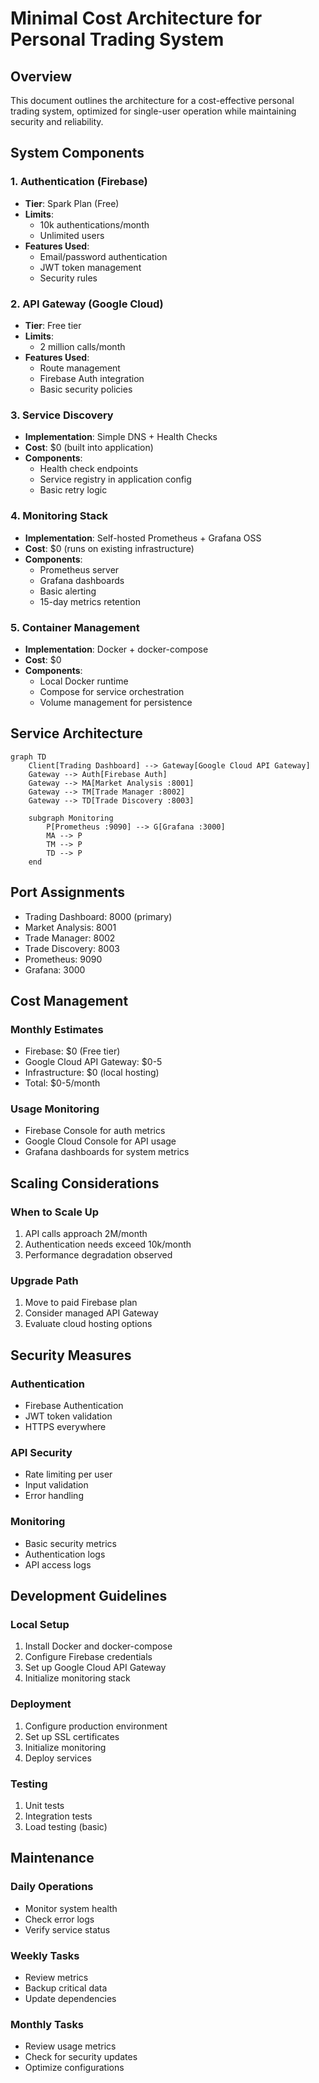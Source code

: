 # Minimal Cost Architecture for Personal Trading System

## Overview
This document outlines the architecture for a cost-effective personal trading system, optimized for single-user operation while maintaining security and reliability.

## System Components

### 1. Authentication (Firebase)
- **Tier**: Spark Plan (Free)
- **Limits**: 
  - 10k authentications/month
  - Unlimited users
- **Features Used**:
  - Email/password authentication
  - JWT token management
  - Security rules

### 2. API Gateway (Google Cloud)
- **Tier**: Free tier
- **Limits**:
  - 2 million calls/month
- **Features Used**:
  - Route management
  - Firebase Auth integration
  - Basic security policies

### 3. Service Discovery
- **Implementation**: Simple DNS + Health Checks
- **Cost**: $0 (built into application)
- **Components**:
  - Health check endpoints
  - Service registry in application config
  - Basic retry logic

### 4. Monitoring Stack
- **Implementation**: Self-hosted Prometheus + Grafana OSS
- **Cost**: $0 (runs on existing infrastructure)
- **Components**:
  - Prometheus server
  - Grafana dashboards
  - Basic alerting
  - 15-day metrics retention

### 5. Container Management
- **Implementation**: Docker + docker-compose
- **Cost**: $0
- **Components**:
  - Local Docker runtime
  - Compose for service orchestration
  - Volume management for persistence

## Service Architecture

```mermaid
graph TD
    Client[Trading Dashboard] --> Gateway[Google Cloud API Gateway]
    Gateway --> Auth[Firebase Auth]
    Gateway --> MA[Market Analysis :8001]
    Gateway --> TM[Trade Manager :8002]
    Gateway --> TD[Trade Discovery :8003]
    
    subgraph Monitoring
        P[Prometheus :9090] --> G[Grafana :3000]
        MA --> P
        TM --> P
        TD --> P
    end
```

## Port Assignments
- Trading Dashboard: 8000 (primary)
- Market Analysis: 8001
- Trade Manager: 8002
- Trade Discovery: 8003
- Prometheus: 9090
- Grafana: 3000

## Cost Management

### Monthly Estimates
- Firebase: $0 (Free tier)
- Google Cloud API Gateway: $0-5
- Infrastructure: $0 (local hosting)
- Total: $0-5/month

### Usage Monitoring
- Firebase Console for auth metrics
- Google Cloud Console for API usage
- Grafana dashboards for system metrics

## Scaling Considerations

### When to Scale Up
1. API calls approach 2M/month
2. Authentication needs exceed 10k/month
3. Performance degradation observed

### Upgrade Path
1. Move to paid Firebase plan
2. Consider managed API Gateway
3. Evaluate cloud hosting options

## Security Measures

### Authentication
- Firebase Authentication
- JWT token validation
- HTTPS everywhere

### API Security
- Rate limiting per user
- Input validation
- Error handling

### Monitoring
- Basic security metrics
- Authentication logs
- API access logs

## Development Guidelines

### Local Setup
1. Install Docker and docker-compose
2. Configure Firebase credentials
3. Set up Google Cloud API Gateway
4. Initialize monitoring stack

### Deployment
1. Configure production environment
2. Set up SSL certificates
3. Initialize monitoring
4. Deploy services

### Testing
1. Unit tests
2. Integration tests
3. Load testing (basic)

## Maintenance

### Daily Operations
- Monitor system health
- Check error logs
- Verify service status

### Weekly Tasks
- Review metrics
- Backup critical data
- Update dependencies

### Monthly Tasks
- Review usage metrics
- Check for security updates
- Optimize configurations
